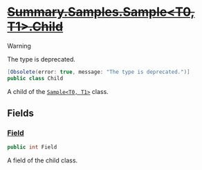 # [~~Summary.Samples.Sample&lt;T0, T1&gt;.Child~~](../src/Core/Samples/Sample.cs#L42)
> [!WARNING]
> The type is deprecated.

```cs
[Obsolete(error: true, message: "The type is deprecated.")]
public class Child
```

A child of the [`Sample<T0, T1>`](./Summary.Samples.Sample{T0,T1}.md) class.

## Fields
### [Field](../src/Core/Samples/Sample.cs#L47)
```cs
public int Field
```

A field of the child class.

